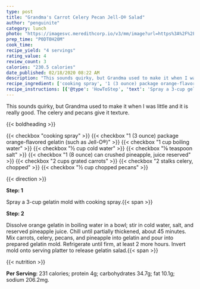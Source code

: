 ```yaml
---
type: post
title: "Grandma's Carrot Celery Pecan Jell-O® Salad"
author: "penguinite"
category: lunch
photo: "https://imagesvc.meredithcorp.io/v3/mm/image?url=https%3A%2F%2Fimages.media-allrecipes.com%2Fuserphotos%2F4046653.jpg"
prep_time: "P0DT0H20M"
cook_time: 
recipe_yield: "4 servings"
rating_value: 4
review_count: 3
calories: "230.5 calories"
date_published: 02/18/2020 08:22 AM
description: "This sounds quirky, but Grandma used to make it when I was little and it is really good. The celery and pecans give it texture."
recipe_ingredient: ['cooking spray', '1 (3 ounce) package orange-flavored gelatin (such as Jell-O®)', '1 cup boiling water', '½ cup cold water', '⅛ teaspoon salt', '1 (8 ounce) can crushed pineapple, juice reserved', '2 cups grated carrots', '2 stalks celery, chopped', '½ cup chopped pecans']
recipe_instructions: [{'@type': 'HowToStep', 'text': 'Spray a 3-cup gelatin mold with cooking spray.\n'}, {'@type': 'HowToStep', 'text': 'Dissolve orange gelatin in boiling water in a bowl; stir in cold water, salt, and reserved pineapple juice. Chill until partially thickened, about 45 minutes. Mix carrots, celery, pecans, and pineapple into gelatin and pour into prepared gelatin mold. Refrigerate until firm, at least 2 more hours. Invert mold onto serving platter to release gelatin salad.\n'}]
---
```


This sounds quirky, but Grandma used to make it when I was little and it is really good. The celery and pecans give it texture. 

{{< boldheading >}}

{{< checkbox "cooking spray" >}}
{{< checkbox "1 (3 ounce) package orange-flavored gelatin (such as Jell-O®)" >}}
{{< checkbox "1 cup boiling water" >}}
{{< checkbox "½ cup cold water" >}}
{{< checkbox "⅛ teaspoon salt" >}}
{{< checkbox "1 (8 ounce) can crushed pineapple, juice reserved" >}}
{{< checkbox "2 cups grated carrots" >}}
{{< checkbox "2 stalks celery, chopped" >}}
{{< checkbox "½ cup chopped pecans" >}}


{{< direction >}}

**Step: 1**

Spray a 3-cup gelatin mold with cooking spray.{{< span >}}

**Step: 2**

Dissolve orange gelatin in boiling water in a bowl; stir in cold water, salt, and reserved pineapple juice. Chill until partially thickened, about 45 minutes. Mix carrots, celery, pecans, and pineapple into gelatin and pour into prepared gelatin mold. Refrigerate until firm, at least 2 more hours. Invert mold onto serving platter to release gelatin salad.{{< span >}}

{{< nutrition >}}

**Per Serving:** 231 calories; protein 4g; carbohydrates 34.7g; fat 10.1g; sodium 206.2mg.